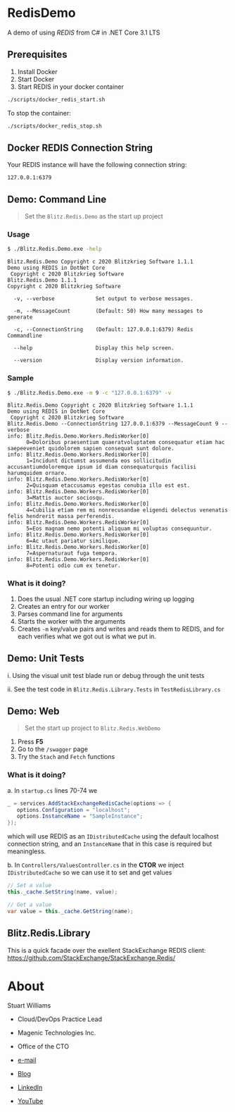# RedisDemo
A demo of using *REDIS* from C# in .NET Core 3.1 LTS

## Prerequisites

1. Install Docker
2. Start Docker
3. Start REDIS in your docker container

```bash
./scripts/docker_redis_start.sh
```

To stop the container:
```bash
./scripts/docker_redis_stop.sh
```

## Docker REDIS Connection String

Your REDIS instance will have the following connection string:

```text
127.0.0.1:6379
```

## Demo: Command Line

> Set the `Blitz.Redis.Demo` as the start up project

### Usage

```bash
$ ./Blitz.Redis.Demo.exe -help
```
```text
Blitz.Redis.Demo Copyright c 2020 Blitzkrieg Software 1.1.1
Demo using REDIS in DotNet Core
 Copyright c 2020 Blitzkrieg Software
Blitz.Redis.Demo 1.1.1
Copyright c 2020 Blitzkrieg Software

  -v, --verbose             Set output to verbose messages.

  -m, --MessageCount        (Default: 50) How many messages to generate

  -c, --ConnectionString    (Default: 127.0.0.1:6379) Redis Commandline

  --help                    Display this help screen.

  --version                 Display version information.
```

### Sample

```bash
$ ./Blitz.Redis.Demo.exe -m 9 -c "127.0.0.1:6379" -v
```
```text
Blitz.Redis.Demo Copyright c 2020 Blitzkrieg Software 1.1.1
Demo using REDIS in DotNet Core
 Copyright c 2020 Blitzkrieg Software
Blitz.Redis.Demo --ConnectionString 127.0.0.1:6379 --MessageCount 9 --verbose
info: Blitz.Redis.Demo.Workers.RedisWorker[0]
      0=Doloribus praesentium quaeratvoluptatem consequatur etiam hac saepeeveniet quidolorem sapien consequat sunt dolore.
info: Blitz.Redis.Demo.Workers.RedisWorker[0]
      1=Incidunt dictumst assumenda eos sollicitudin accusantiumdoloremque ipsum id diam consequaturquis facilisi harumquidem ornare.
info: Blitz.Redis.Demo.Workers.RedisWorker[0]
      2=Quisquam etaccusamus egestas conubia illo est est.
info: Blitz.Redis.Demo.Workers.RedisWorker[0]
      3=Mattis auctor sociosqu.
info: Blitz.Redis.Demo.Workers.RedisWorker[0]
      4=Cubilia etiam rem mi nonrecusandae eligendi delectus venenatis felis hendrerit massa perferendis.
info: Blitz.Redis.Demo.Workers.RedisWorker[0]
      5=Eos magnam nemo potenti aliquam mi voluptas consequuntur.
info: Blitz.Redis.Demo.Workers.RedisWorker[0]
      6=Ac utaut pariatur similique.
info: Blitz.Redis.Demo.Workers.RedisWorker[0]
      7=Aspernaturaut fuga tempora.
info: Blitz.Redis.Demo.Workers.RedisWorker[0]
      8=Potenti odio cum ex tenetur.
```

### What is it doing?

1. Does the usual .NET core startup including wiring up logging
2. Creates an entry for our worker
3. Parses command line for arguments
4. Starts the worker with the arguments
5. Creates `-m` key/value pairs and writes and reads them to REDIS, and for each verifies what we got out is what we put in.

## Demo: Unit Tests

i. Using the visual unit test blade run or debug through the unit tests

ii. See the test code in `Blitz.Redis.Library.Tests` in `TestRedisLibrary.cs`

## Demo: Web

> Set the start up project to `Blitz.Redis.WebDemo`

1. Press **F5** 
2. Go to the `/swagger` page 
3. Try the `Stach` and `Fetch` functions

### What is it doing?

a. In `startup.cs` lines 70-74 we 

```cs
_ = services.AddStackExchangeRedisCache(options => {
   options.Configuration = "localhost";
   options.InstanceName = "SampleInstance";
});
```

which will use REDIS as an `IDistributedCache` using the default localhost connection string, and an `InstanceName` that in this case is required but meaningless.

b. In `Controllers/ValuesController.cs` in the **CTOR** we inject `IDistributedCache` so we can use it to set and get values

```cs
// Set a value
this._cache.SetString(name, value);

// Get a value
var value = this._cache.GetString(name);
```

## Blitz.Redis.Library

This is a quick facade over the exellent StackExchange REDIS client: https://github.com/StackExchange/StackExchange.Redis/



# About 

Stuart Williams

* Cloud/DevOps Practice Lead

* Magenic Technologies Inc.
* Office of the CTO

* [e-mail](stuartw@magenic.com)

* [Blog](https://blitzkriegsoftware.azurewebsites.net/Blog) 
* [LinkedIn](http://lnkd.in/P35kVT)

* [YouTube](https://www.youtube.com/user/spookdejur1962/videos)
